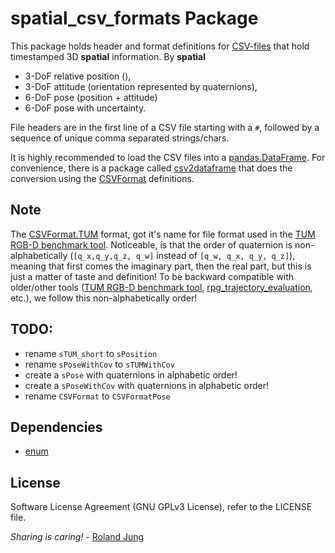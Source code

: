 # spatial_csv_formats Package

This package holds header and format definitions for [CSV-files](https://en.wikipedia.org/wiki/Comma-separated_values) that hold timestamped 3D **spatial** information. 
By **spatial** 
- 3-DoF relative position (), 
- 3-DoF attitude (orientation represented by quaternions), 
- 6-DoF pose (position + attitude)
- 6-DoF pose with uncertainty.

File headers are in the first line of a CSV file starting with a `#`, followed by a sequence of unique comma separated strings/chars. 

It is highly recommended to load the CSV files into a [pandas.DataFrame](). For convenience, there is a package called [csv2dataframe]() that does the conversion using the [CSVFormat](CSVFormat.py) definitions.



## Note
The [CSVFormat.TUM](CSVFormat.py) format, got it's name for file format used in the [TUM RGB-D benchmark tool](ttps://vision.in.tum.de/data/datasets/rgbd-dataset/tools#evaluation). Noticeable, is that the order of quaternion is non-alphabetically (`[q_x,q_y,q_z, q_w]` instead of `[q_w, q_x, q_y, q_z]`), meaning that first comes the imaginary part, then the real part, but this is just a matter of taste and definition! To be backward compatible with older/other tools ([TUM RGB-D benchmark tool](ttps://vision.in.tum.de/data/datasets/rgbd-dataset/tools#evaluation), [rpg_trajectory_evaluation](https://github.com/uzh-rpg/rpg_trajectory_evaluation), etc.), we follow this non-alphabetically order!  


## TODO:

* rename `sTUM_short` to `sPosition`
* rename `sPoseWithCov` to `sTUMWithCov`
* create a `sPose` with quaternions in alphabetic order!
* create a `sPoseWithCov` with quaternions in alphabetic order!
* rename `CSVFormat` to `CSVFormatPose`

## Dependencies

* [enum]()




## License


Software License Agreement (GNU GPLv3  License), refer to the LICENSE file.

*Sharing is caring!* - [Roland Jung](https://github.com/jungr-ait)  
